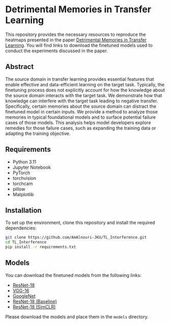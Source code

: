 # Detrimental Memories in Transfer Learning
This repository provides the necessary resources to reproduce the heatmaps presented in the paper <a href="https://openreview.net/pdf?id=mALjVQZV8N">Detrimental Memories in Transfer Learning</a>. You will find links to download the finetuned models used to conduct the experiments discussed in the paper.

## Abstract
The source domain in transfer learning provides essential features that enable effective and data-efficient learning on the target task. Typically, the finetuning process does not explicitly account for how the knowledge about the source domain interacts with the target task. We demonstrate how that knowledge can interfere with the target task leading to negative transfer. Specifically, certain memories about the source domain can distract the finetuned model in certain inputs. We provide a method to analyze those memories in typical foundational models and to surface potential failure cases of those models. This analysis helps model developers explore remedies for those failure cases, such as expanding the training data or adapting the training objective.

## Requirements
- Python 3.11
- Jupyter Notebook
- PyTorch
- torchvision
- torchcam
- pillow
- Matplotlib

## Installation
To set up the environment, clone this repository and install the required dependencies:
```bash
git clone https://github.com/AmAlnouri-JKU/TL_Interference.git
cd TL_Interference
pip install -r requirements.txt
```

## Models
You can download the finetuned models from the following links:
- <a href="https://drive.google.com/drive/folders/1Re7E9SfjhdOwOmotyuEgtNgsF3vDmNep?usp=drive_link">ResNet-18</a>
- <a href="https://drive.google.com/drive/folders/1fE4pMbnPwNlPuazu15XG4_PHKPDqDuZ1?usp=drive_link">VGG-16</a>
- <a href="https://drive.google.com/drive/folders/1DUHRMiAaKxy3ElBFVIAMuyUV2sx3RaHk?usp=drive_link">GoogleNet</a>
- <a href="https://drive.google.com/drive/folders/15V6t2mj80CNIjz3lZrKP8CJOmfc8MdlE?usp=drive_link">ResNet-18 (Baseline)</a>
- <a href="https://drive.google.com/drive/folders/1nm9Ppeoi9aaLHGSEGxfyVpRsHmCtd_Dy?usp=drive_link">ResNet-18 (SimCLR)</a>

Please download the models and place them in the `models` directory.
